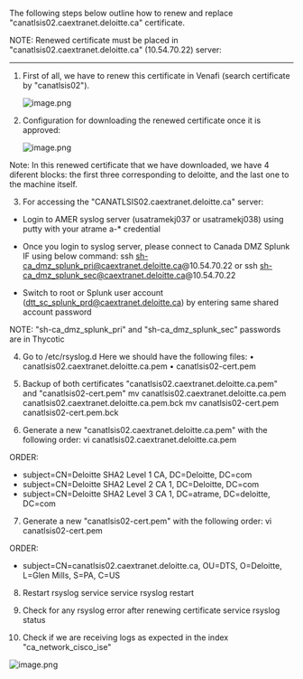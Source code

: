 The following steps below outline how to renew and replace "canatlsis02.caextranet.deloitte.ca" certificate.

NOTE: Renewed certificate must be placed in "canatlsis02.caextranet.deloitte.ca" (10.54.70.22) server:

----------------------------

1. First of all, we have to renew this certificate in Venafi (search certificate by "canatlsis02").

      ![image.png](/.attachments/image-c1ac7f6b-3ee2-408d-9fbd-599099c75c73.png)

2. Configuration for downloading the renewed certificate once it is approved:

   ![image.png](/.attachments/image-fe9b3fe9-6a11-4ae2-ac21-ed391b76a361.png)

Note: In this renewed certificate that we have downloaded, we have 4 diferent blocks: the first three corresponding to deloitte, and the last one to the machine itself.

3. For accessing the "CANATLSIS02.caextranet.deloitte.ca" server:
-    Login to AMER syslog server (usatramekj037 or usatramekj038) using putty with your atrame a-* credential

- Once you login to syslog server, please connect to Canada DMZ Splunk IF using below command:
                   ssh sh-ca_dmz_splunk_pri@caextranet.deloitte.ca@10.54.70.22  or  ssh sh-ca_dmz_splunk_sec@caextranet.deloitte.ca@10.54.70.22

- Switch to root or Splunk user account (dtt_sc_splunk_prd@caextranet.deloitte.ca) by entering same shared account password

NOTE: "sh-ca_dmz_splunk_pri" and "sh-ca_dmz_splunk_sec" passwords are in Thycotic

4. Go to /etc/rsyslog.d
Here we should have the following files:
• canatlsis02.caextranet.deloitte.ca.pem
• canatlsis02-cert.pem

5. Backup of both certificates "canatlsis02.caextranet.deloitte.ca.pem" and "canatlsis02-cert.pem"
mv canatlsis02.caextranet.deloitte.ca.pem canatlsis02.caextranet.deloitte.ca.pem.bck
mv canatlsis02-cert.pem canatlsis02-cert.pem.bck

6. Generate a new "canatlsis02.caextranet.deloitte.ca.pem" with the following order:
vi canatlsis02.caextranet.deloitte.ca.pem

ORDER:
- subject=CN=Deloitte SHA2 Level 1 CA, DC=Deloitte, DC=com
- subject=CN=Deloitte SHA2 Level 2 CA 1, DC=Deloitte, DC=com
- subject=CN=Deloitte SHA2 Level 3 CA 1, DC=atrame, DC=deloitte, DC=com

7. Generate a new "canatlsis02-cert.pem" with the following order:
vi canatlsis02-cert.pem

ORDER:
- subject=CN=canatlsis02.caextranet.deloitte.ca, OU=DTS, O=Deloitte, L=Glen Mills, S=PA, C=US


8. Restart rsyslog service
service rsyslog restart

9. Check for any rsyslog error after renewing certificate
service rsyslog status

10. Check if we are receiving logs as expected in the index "ca_network_cisco_ise"

![image.png](/.attachments/image-61f55942-899f-4055-8b84-4009b2d224f7.png)